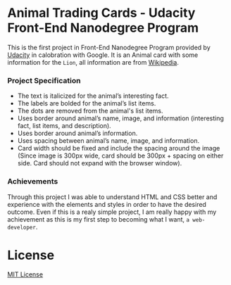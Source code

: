 # Animal Trading Cards - Udacity Front-End Nanodegree Program #
This is the first project in Front-End Nanodegree Program provided by [Udacity](https://www.udacity.com/ "Udacity's - Homepage") in calobration with Google. It is an Animal card with some information for the `Lion`, all information are from [Wikipedia](https://www.en.wikipedia.org).

### Project Specification ###
  *  The text is italicized for the animal’s interesting fact.
  *  The labels are bolded for the animal’s list items.
  *  The dots are removed from the animal's list items.
  *  Uses border around animal’s name, image, and information (interesting fact, list items, and description).
  *  Uses border around animal’s information.
  *  Uses spacing between animal’s name, image, and information.
  *  Card width should be fixed and include the spacing around the image (Since image is 300px wide, card should be 300px + spacing on either side. Card should not expand with the browser window).

### Achievements ###
Through this project I was able to understand HTML and CSS better and experience with the elements and styles in order to have the desired outcome. Even if this is a realy simple project, I am really happy with my achievement as this is my first step to becoming what I want, `a web-developer`.

# License #
[MIT License](.../LICENSE.txt)
